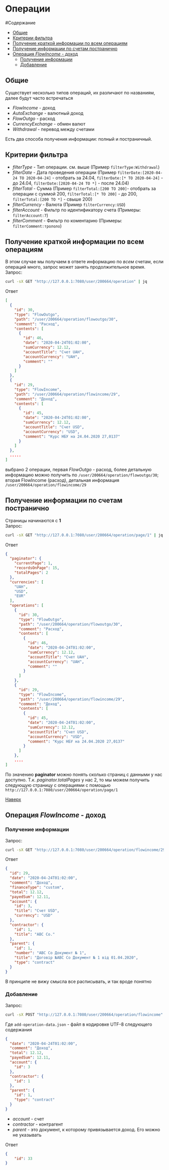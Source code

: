 # Операции
#Содержание
* [Общие](#общие)
* [Критерии фильтра](#критерии-фильтра)
* [Получение краткой информации по всем операциям](#получение-краткой-информации-по-всем-операциям)
* [Получение информации по счетам постранично](#получение-информации-по-счетам-постранично)
* [Операция <em>FlowIncome</em> - доход](#операция-flowincome---доход)
  * [Получение информации](#получение-информации)
  * [Добавление](#добавление)
## Общие
Существует несколько типов операций, их различают по названиям, далее будут часто встречаться
* *FlowIncome* - доход  
* *AutoExchange* - валютный доход  
* *FlowOutgo* - расход  
* *CurrencyExchange* - обмен валют  
* *Withdrawal* - перевод между счетами  

Есть два способа получения информации: полный и постраничный.  
## Критерии фильтра
* *filterType* - Тип операции. см. выше (Пример `filterType:Withdrawal`)
* *filterDate* - Дата проведения операции (Пример `filterDate:[2020-04-24 TO 2020-04-24]` - отобрать за 24.04, `filterDate:[* TO 2020-04-24]` - до 24.04, `filterDate:[2020-04-24 TO *]` - после 24.04)
* *filterTotal* - Сумма (Пример `filterTotal:[200 TO 200]`- отобрать за операции с суммой 200, `filterTotal:[* TO 200]` - до 200, `filterTotal:[200 TO *]` - свыше 200)
* *filterCurrency* - Валюта (Пример `filterCurrency:USD`)
* *filterAccount* - Фильтр по идентификатору счета (Примеры: `filterAccount:7`)
* *filterComment* - Фильтр по коментарию (Примеры: `filterComment:трололо`)
 
## Получение краткой информации по всем операциям
В этом случае мы получаем в ответе информацию по _всем_ счетам, если операций много, запрос может занять продолжительное время.  
Запрос:
```bash
curl -sX GET "http://127.0.0.1:7080/user/200664/operation" | jq

```
Ответ
```json
[
  {
    "id": 30,
    "type": "FlowOutgo",
    "path": "/user/200664/operation/flowoutgo/30",
    "comment": "Расход",
    "contents": [
      {
        "id": 46,
        "date": "2020-04-24T01:02:00",
        "sumCurrency": 12.12,
        "accountTitle": "Счет UAH",
        "accountCurrency": "UAH",
        "comment": ""
      }
    ]
  },
  {
    "id": 29,
    "type": "FlowIncome",
    "path": "/user/200664/operation/flowincome/29",
    "comment": "Доход",
    "contents": [
      {
        "id": 45,
        "date": "2020-04-24T01:02:00",
        "sumCurrency": 12.12,
        "accountTitle": "Счет USD",
        "accountCurrency": "USD",
        "comment": "Курс НБУ на 24.04.2020 27,0137"
      }
    ]
  },
  .....
]
```
выбрано 2 операции, первая *FlowOutgo* - расход, более детальную информацию можно получить по `/user/200664/operation/flowoutgo/30`; 
вторая FlowIncome (расход), детальная информация `/user/200664/operation/flowincome/29`

## Получение информации по счетам постранично
Страницы начинаются с **1**  
Запрос:
```bash
curl -sX GET "http://127.0.0.1:7080/user/200664/operation/page/1" | jq

```
Ответ
```json
{
  "paginator": {
    "currentPage": 1,
    "recordsOnPage": 15,
    "totalPages": 2
  },
  "currencies": [
    "UAH",
    "USD",
    "EUR"
  ],
  "operations": [
    {
      "id": 30,
      "type": "FlowOutgo",
      "path": "/user/200664/operation/flowoutgo/30",
      "comment": "Расход",
      "contents": [
        {
          "id": 46,
          "date": "2020-04-24T01:02:00",
          "sumCurrency": 12.12,
          "accountTitle": "Счет UAH",
          "accountCurrency": "UAH",
          "comment": ""
        }
      ]
    },
    {
      "id": 29,
      "type": "FlowIncome",
      "path": "/user/200664/operation/flowincome/29",
      "comment": "Доход",
      "contents": [
        {
          "id": 45,
          "date": "2020-04-24T01:02:00",
          "sumCurrency": 12.12,
          "accountTitle": "Счет USD",
          "accountCurrency": "USD",
          "comment": "Курс НБУ на 24.04.2020 27,0137"
        }
      ]
    },
    ....
]
```
По значению **paginator** можно понять сколько страниц с данными у нас доступно. Т.к. _paginator.totalPages_ у нас 2, то мы можем получить следующую страницу с операциями с помощью `http://127.0.0.1:7080/user/200664/operation/page/1`

<a href="#top">Наверх</a>

## Операция *FlowIncome* - доход  
### Получение информации
Запрос:
```bash
curl -sX GET "http://127.0.0.1:7080/user/200664/operation/flowincome/29" | jq
```
Ответ
```json
{
  "id": 29,
  "date": "2020-04-24T01:02:00",
  "comment": "Доход",
  "financeType": "custom",
  "total": 12.12,
  "payedSum": 12.11,
  "account": {
    "id": 3,
    "title": "Счет USD",
    "currency": "USD"
  },
  "contractor": {
    "id": 1,
    "title": "ABC Co."
  },
  "parent": {
    "id": 1,
    "number": "ABC Co Документ № 1",
    "title": "Договір №ABC Co Документ № 1 від 01.04.2020",
    "type": "contract"
  }
}
```
В принципе не вижу смысла все расписывать, и так вроде понятно
### Добавление
Запрос:
```bash
curl -sX POST "http://127.0.0.1:7080/user/200664/operation/flowincome" -H  "Content-Type: application/json"  -d @add-operation-data.json
```
Где `add-operation-data.json` - файл в кодировке UTF-8 следующего содержания
```json
{
  "date": "2020-04-24T01:02:00",
  "comment": "Доход",
  "total": 12.12,
  "payedSum": 12.11,
  "account": {
    "id": 3
  },
  "contractor": {
    "id": 1
  },
  "parent": {
    "id": 1,
    "type": "contract"
  }
}
```
* *account* - счет 
* *contractor* - контрагент
* *parent* - это документ, к которому привязывается доход. Его можно не указывать

Ответ
```json
{
    "id": 33
}
```
